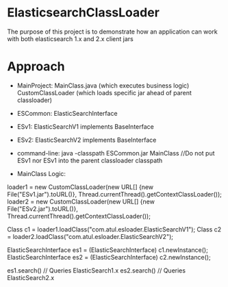 # ElasticsearchClassLoader
The purpose of this project is to demonstrate how an application can work with both elasticsearch 1.x and 2.x client jars

# Approach

* MainProject:
MainClass.java  (which executes business logic)
CustomClassLoader (which loads specific jar ahead of parent classloader)

* ESCommon:
ElasticSearchInterface

* ESv1:
ElasticSearchV1 implements BaseInterface

* ESv2:
ElasticSearchV2 implements BaseInterface

* command-line:
java -classpath ESCommon.jar MainClass
//Do not put ESv1 nor ESv1 into the parent classloader classpath

* MainClass Logic:

loader1 = new CustomClassLoader(new URL[] {new File("ESv1.jar").toURL()}, Thread.currentThread().getContextClassLoader());
loader2 = new CustomClassLoader(new URL[] {new File("ESv2.jar").toURL()}, Thread.currentThread().getContextClassLoader());


Class<?> c1 = loader1.loadClass("com.atul.esloader.ElasticSearchV1");
Class<?> c2 = loader2.loadClass("com.atul.esloader.ElasticSearchV2");


ElasticSearchInterface es1 = (ElasticSearchInterface) c1.newInstance();
ElasticSearchInterface es2 = (ElasticSearchInterface) c2.newInstance();


es1.search() // Queries ElasticSearch1.x
es2.search() // Queries ElasticSearch2.x

